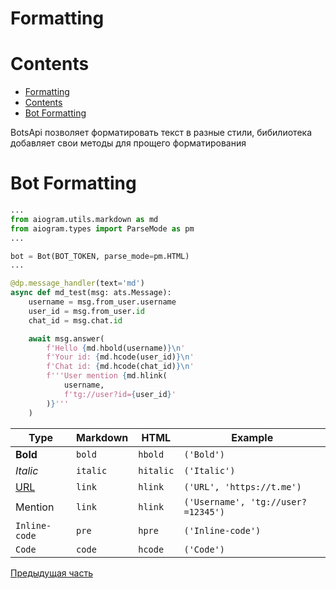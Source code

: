 # Formatting

# Contents

- [Formatting](#formatting)
- [Contents](#contents)
- [Bot Formatting](#bot-formatting)

BotsApi позволяет форматировать текст в разные стили, бибилиотека добавляет свои методы для прощего форматирования

# Bot Formatting

```py
...
from aiogram.utils.markdown as md
from aiogram.types import ParseMode as pm
...

bot = Bot(BOT_TOKEN, parse_mode=pm.HTML)
...

@dp.message_handler(text='md')
async def md_test(msg: ats.Message):
    username = msg.from_user.username
    user_id = msg.from_user.id
    chat_id = msg.chat.id

    await msg.answer(
        f'Hello {md.hbold(username)}\n'
        f'Your id: {md.hcode(user_id)}\n'
        f'Chat id: {md.hcode(chat_id)}\n'
        f'''User mention {md.hlink(
            username,
            f'tg://user?id={user_id}'
        )}'''
    )
```

| Type | Markdown | HTML | Example |
|-|-|-|-|
 **Bold**            | `bold`   | `hbold`   | `('Bold')`
 _Italic_            | `italic` | `hitalic` | `('Italic')`
 [URL](https://t.me) | `link`   | `hlink`   | `('URL', 'https://t.me')`
 Mention             | `link`   | `hlink`   | `('Username', 'tg://user?=12345')`
 `Inline-code`       | `pre`    | `hpre`    | `('Inline-code')`
 ```Code```          | `code`   | `hcode`   | `('Code')`



[Предыдущая часть](04_filters.md)